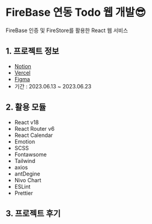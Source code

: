 # FireBase 연동 Todo 웹 개발😎
FireBase 인증 및 FireStore를  활용한 React 웹 서비스

## 1. 프로젝트 정보
- [Notion](https://)
- [Vercel](https://)
- [Figma](https://)
- 기간 : 2023.06.13 ~ 2023.06.23

## 2. 활용 모듈
- React v18
- React Router v6
- React Calendar
- Emotion
- SCSS
- Fontawsome
- Tailwind
- axios
- antDegine
- Nivo Chart
- ESLint
- Prettier

## 3. 프로젝트 후기